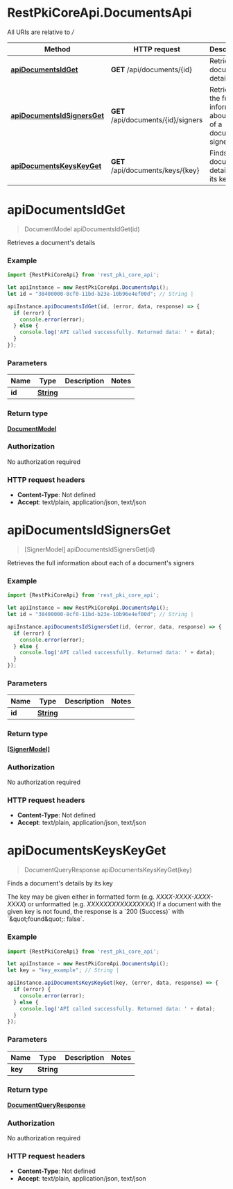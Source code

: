 # RestPkiCoreApi.DocumentsApi

All URIs are relative to */*

Method | HTTP request | Description
------------- | ------------- | -------------
[**apiDocumentsIdGet**](DocumentsApi.md#apiDocumentsIdGet) | **GET** /api/documents/{id} | Retrieves a document&#x27;s details
[**apiDocumentsIdSignersGet**](DocumentsApi.md#apiDocumentsIdSignersGet) | **GET** /api/documents/{id}/signers | Retrieves the full information about each of a document&#x27;s signers
[**apiDocumentsKeysKeyGet**](DocumentsApi.md#apiDocumentsKeysKeyGet) | **GET** /api/documents/keys/{key} | Finds a document&#x27;s details by its key

<a name="apiDocumentsIdGet"></a>
# **apiDocumentsIdGet**
> DocumentModel apiDocumentsIdGet(id)

Retrieves a document&#x27;s details

### Example
```javascript
import {RestPkiCoreApi} from 'rest_pki_core_api';

let apiInstance = new RestPkiCoreApi.DocumentsApi();
let id = "38400000-8cf0-11bd-b23e-10b96e4ef00d"; // String | 

apiInstance.apiDocumentsIdGet(id, (error, data, response) => {
  if (error) {
    console.error(error);
  } else {
    console.log('API called successfully. Returned data: ' + data);
  }
});
```

### Parameters

Name | Type | Description  | Notes
------------- | ------------- | ------------- | -------------
 **id** | [**String**](.md)|  | 

### Return type

[**DocumentModel**](DocumentModel.md)

### Authorization

No authorization required

### HTTP request headers

 - **Content-Type**: Not defined
 - **Accept**: text/plain, application/json, text/json

<a name="apiDocumentsIdSignersGet"></a>
# **apiDocumentsIdSignersGet**
> [SignerModel] apiDocumentsIdSignersGet(id)

Retrieves the full information about each of a document&#x27;s signers

### Example
```javascript
import {RestPkiCoreApi} from 'rest_pki_core_api';

let apiInstance = new RestPkiCoreApi.DocumentsApi();
let id = "38400000-8cf0-11bd-b23e-10b96e4ef00d"; // String | 

apiInstance.apiDocumentsIdSignersGet(id, (error, data, response) => {
  if (error) {
    console.error(error);
  } else {
    console.log('API called successfully. Returned data: ' + data);
  }
});
```

### Parameters

Name | Type | Description  | Notes
------------- | ------------- | ------------- | -------------
 **id** | [**String**](.md)|  | 

### Return type

[**[SignerModel]**](SignerModel.md)

### Authorization

No authorization required

### HTTP request headers

 - **Content-Type**: Not defined
 - **Accept**: text/plain, application/json, text/json

<a name="apiDocumentsKeysKeyGet"></a>
# **apiDocumentsKeysKeyGet**
> DocumentQueryResponse apiDocumentsKeysKeyGet(key)

Finds a document&#x27;s details by its key

The key may be given either in formatted form (e.g. *XXXX-XXXX-XXXX-XXXX*) or unformatted (e.g. *XXXXXXXXXXXXXXXX*)    If a document with the given key is not found, the response is a &#x60;200 (Success)&#x60; with &#x60;\&quot;found\&quot;: false&#x60;.

### Example
```javascript
import {RestPkiCoreApi} from 'rest_pki_core_api';

let apiInstance = new RestPkiCoreApi.DocumentsApi();
let key = "key_example"; // String | 

apiInstance.apiDocumentsKeysKeyGet(key, (error, data, response) => {
  if (error) {
    console.error(error);
  } else {
    console.log('API called successfully. Returned data: ' + data);
  }
});
```

### Parameters

Name | Type | Description  | Notes
------------- | ------------- | ------------- | -------------
 **key** | **String**|  | 

### Return type

[**DocumentQueryResponse**](DocumentQueryResponse.md)

### Authorization

No authorization required

### HTTP request headers

 - **Content-Type**: Not defined
 - **Accept**: text/plain, application/json, text/json

